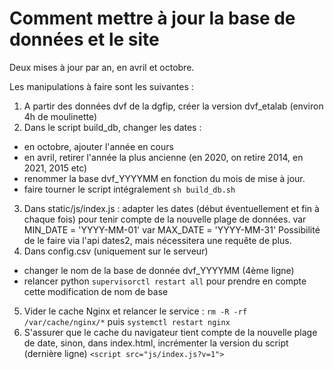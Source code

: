 # Comment mettre à jour la base de données et le site

Deux mises à jour par an, en avril et octobre.

Les manipulations à faire sont les suivantes : 
1) A partir des données dvf de la dgfip, créer la version dvf_etalab (environ 4h de moulinette)
2) Dans le script build_db, changer les dates : 
  - en octobre, ajouter l'année en cours
  - en avril, retirer l'année la plus ancienne (en 2020, on retire 2014, en 2021, 2015 etc)
  - renommer la base dvf_YYYYMM en fonction du mois de mise à jour.
  - faire tourner le script intégralement ``sh build_db.sh``
3) Dans static/js/index.js : adapter les dates (début éventuellement et fin à chaque fois) pour tenir compte de la nouvelle plage de données. 
var MIN_DATE = 'YYYY-MM-01'
var MAX_DATE = 'YYYY-MM-31'
Possibilité de le faire via l'api dates2, mais nécessitera une requête de plus.
4) Dans config.csv (uniquement sur le serveur)
  - changer le nom de la base de donnée dvf_YYYYMM (4ème ligne)
  - relancer python ``supervisorctl restart all`` pour prendre en compte cette modification de nom de base
5) Vider le cache Nginx et relancer le service : ``rm -R -rf /var/cache/nginx/*`` puis ``systemctl restart nginx`` 
6) S'assurer que le cache du navigateur tient compte de la nouvelle plage de date, sinon, dans index.html, incrémenter la version du script (dernière ligne) ``<script src="js/index.js?v=1">``
